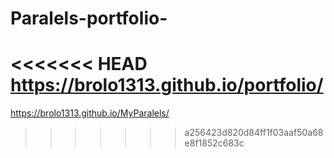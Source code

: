 # Paralels-portfolio-

<<<<<<< HEAD
https://brolo1313.github.io/portfolio/
=======
https://brolo1313.github.io/MyParalels/
>>>>>>> a256423d820d84ff1f03aaf50a68e8f1852c683c

